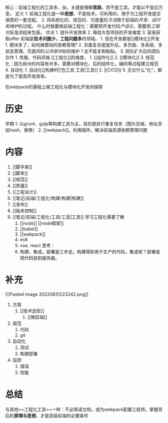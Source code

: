 核心：前端工程化的工具多，杂。关键是理解**思路**，而不是工具，才能以不变应万变。
定义
	1. 前端工程化是一种**思想**，不是技术。可利用的，用于为工程开发提交保质的一套流程。
	2. 将系统化的、规范的、可度量的*方法*用于前端的*开发、运行和维护*的过程。
什么时候要做前端工程化：需要把开发代码*产品化*，需要用*工程化*标准流程来包装。
优点
	1. 提升开发效率
	2. 降低大型项目的开发难度
	3. 容易获取offer
前端是**技术问题少，工程问题多**的领域。
	1. 现在开发都是[[模块化]]开发
		1. 模块多了，如何做模块的依赖管理?
	2. 页面复杂度提升后，多页面、多系统、多状态管理。页面间的*公共部分*如何维护？总不能复制粘贴。
	3. 团队扩大后的团队合作
		1. 性能、代码风格
[[工程化]]的维度，
	1. [[组件化]] 
	2. [[模块化]] 
	3. 规范化：因为拆分的内容有许多，需要对模块化、后的组件化，编码等过程建立规范
	4. 自动化
		1. 自动化[[构建#打包工具 工具|工具]] 
		2. [[CICD]] 
	5. 无论什么“化”，都是为了提高开发效率。

在webpack的基础上做工程化与模块化开发的探索
# 历史
早期
	1. 以grunt、gulp等构建工具为主，目的是执行重复任务（图片压缩，地址添加hash，替换）
	2. [[webpack]]，利用插件，解决前端资源依赖管理问题
# 内容
1. [[脚手架]] 
2. [[脚本]] 
3. [[规范]] 
4. [[质量]] 
5. [[工程设计]] 
6. [[笔记/前端/工程化/构建/构建|构建]] 
7. [[发布]] 
8. [[版本控制]] 
9. [[笔记/前端/工程化/工具/工具|工具]] 
学习工程化需要了解
	1. [[node]] [[node框架]] 
	2. [[babel]] 
	3. [[webpack]] 
	4. es6
	5. vue, react
思考：
	1. 构建，集成，部署是三步走。构建得到用于生产的代码，集成呢？部署是把代码放到服务器。

# 补充
![[Pasted image 20220831223242.png]]
1. 方案
	1. [[技术选型]] 
		1. [[微前端]] 
2. 规范
	1. 代码
	2. git
3. 自动化
	1. 测试
	2. 构建部署
4. 监控
	1. 错误
	2. 性能
# 总结
与其他==工程化工具==一样：不必熟读文档，成为webpack配置工程师。掌握背后的**原理与思想**，才是高级前端的必要条件